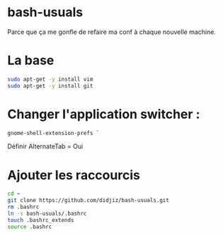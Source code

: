 # bash-usuals
Parce que ça me gonfle de refaire ma conf à chaque nouvelle machine.

# La base

```bash
sudo apt-get -y install vim
sudo apt-get -y install git
```


# Changer l'application switcher :
```bash
gnome-shell-extension-prefs `
```

Définir AlternateTab = Oui

# Ajouter les raccourcis 

```bash
cd ~
git clone https://github.com/didjiz/bash-usuals.git
rm .bashrc
ln -s bash-usuals/.bashrc
touch .bashrc_extends
source .bashrc
```
